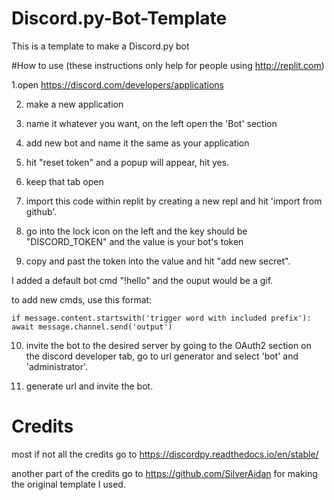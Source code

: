 # Discord.py-Bot-Template
This is a template to make a Discord.py bot

#How to use
(these instructions only help for people using http://replit.com)

1.open https://discord.com/developers/applications

2. make a new application

3. name it whatever you want, on the left open the 'Bot' section

4. add new bot and name it the same as your application

5. hit "reset token" and a popup will appear, hit yes.

6. keep that tab open

7. import this code within replit by creating a new repl and hit 'import from github'.

8. go into the lock icon on the left and the key should be "DISCORD_TOKEN" and the value is your bot's token

9. copy and past the token into the value and hit "add new secret".

I added a default bot cmd "!hello" and the ouput would be a gif.

to add new cmds, use this format: 

``if message.content.startswith('trigger word with included prefix'):
      await message.channel.send('output')``
    
    
10. invite the bot to the desired server by going to the OAuth2 section on the discord developer tab, go to url generator and select 'bot' and 'administrator'.

12. generate url and invite the bot.

# Credits
most if not all the credits go to https://discordpy.readthedocs.io/en/stable/

another part of the credits go to https://github.com/SilverAidan for making the original template I used.
